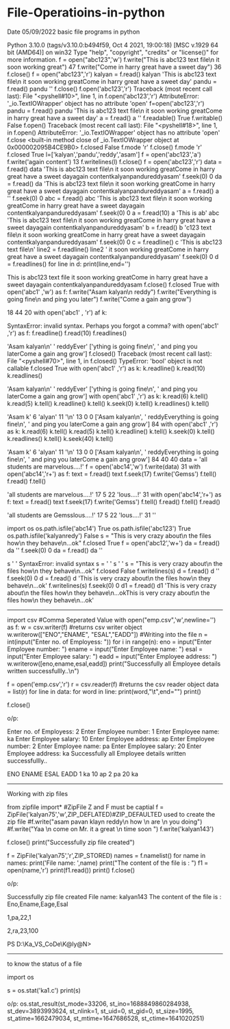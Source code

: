 # File-Operatioins-in-python

Date 05/09/2022
basic file programs in python

Python 3.10.0 (tags/v3.10.0:b494f59, Oct  4 2021, 19:00:18) [MSC v.1929 64 bit (AMD64)] on win32
Type "help", "copyright", "credits" or "license()" for more information.
f = open("abc123",'w')
f.write("This is abc123 text file\n it soon working great")
47
f.write("Come in harry great have a sweet day")
36
f.close()
f = open("abc123",'r')
kalyan = f.read()
kalyan
'This is abc123 text file\n it soon working greatCome in harry great have a sweet day'
pandu = f.read()
pandu
''
f.close()
f.open('abc123','r')
Traceback (most recent call last):
  File "<pyshell#10>", line 1, in <module>
    f.open('abc123','r')
AttributeError: '_io.TextIOWrapper' object has no attribute 'open'
f=open('abc123','r')
pandu = f.read()
pandu
'This is abc123 text file\n it soon working greatCome in harry great have a sweet day'
a = f.read()
a
''
f.readable()
True
f.writable()
False
f.open()
Traceback (most recent call last):
  File "<pyshell#18>", line 1, in <module>
    f.open()
AttributeError: '_io.TextIOWrapper' object has no attribute 'open'
f.close
<built-in method close of _io.TextIOWrapper object at 0x000002095B4CE9B0>
f.closed
False
f.mode
'r'
f.close()
f.mode
'r'
f.closed
True
l=['kalyan','pandu','reddy','asam']
f = open('abc123','a')
f.write('again content')
13
f.writelines(l)
f.close()
f = open('abc123','r')
data = f.read()
data
'This is abc123 text file\n it soon working greatCome in harry great have a sweet dayagain contentkalyanpandureddyasam'
f.seek(0)
0
da = f.read()
da
'This is abc123 text file\n it soon working greatCome in harry great have a sweet dayagain contentkalyanpandureddyasam'
a = f.read()
a
''
f.seek(0)
0
abc = f.read()
abc
'This is abc123 text file\n it soon working greatCome in harry great have a sweet dayagain contentkalyanpandureddyasam'
f.seek(0)
0
a = f.read(10)
a
'This is ab'
abc
'This is abc123 text file\n it soon working greatCome in harry great have a sweet dayagain contentkalyanpandureddyasam'
b = f.read()
b
'c123 text file\n it soon working greatCome in harry great have a sweet dayagain contentkalyanpandureddyasam'
f.seek(0)
0
c = f.readline()
c
'This is abc123 text file\n'
line2 = f.readline()
line2
' it soon working greatCome in harry great have a sweet dayagain contentkalyanpandureddyasam'
f.seek(0)
0
d = f.readlines()
for line in d:
    print(line,end='')

This is abc123 text file
 it soon working greatCome in harry great have a sweet dayagain contentkalyanpandureddyasam
f.close()
f.closed
True
with open('abc1' ,'w') as f:
    f.write("Asam kalyan\n reddy")
    f.write("Everything is going fine\n and ping you later")
    f.write("Come a gain ang grow")

    
18
44
20
with open('abc1' , 'r') af k:
    
SyntaxError: invalid syntax. Perhaps you forgot a comma?
with open('abc1' ,'r') as f:
    f.readline()
    f.read(10)
    f.readlines()

    
'Asam kalyan\n'
' reddyEver'
['ything is going fine\n', ' and ping you laterCome a gain ang grow']
f.closed()
Traceback (most recent call last):
  File "<pyshell#70>", line 1, in <module>
    f.closed()
TypeError: 'bool' object is not callable
f.closed
True
with open('abc1' ,'r') as k:
    k.readline()
    k.read(10)
    k.readlines()

    
'Asam kalyan\n'
' reddyEver'
['ything is going fine\n', ' and ping you laterCome a gain ang grow']
with open('abc1' ,'r') as k:
    k.read(6)
    k.tell()
    k.read(5)
    k.tell()
    k.readline()
    k.tell()
    k.seek(0)
    k.tell()
    k.readlines()
    k.tell()

    
'Asam k'
6
'alyan'
11
'\n'
13
0
0
['Asam kalyan\n', ' reddyEverything is going fine\n', ' and ping you laterCome a gain ang grow']
84
with open('abc1' ,'r') as k:
    k.read(6)
    k.tell()
    k.read(5)
    k.tell()
    k.readline()
    k.tell()
    k.seek(0)
    k.tell()
    k.readlines()
    k.tell()
    k.seek(40)
    k.tell()

    
'Asam k'
6
'alyan'
11
'\n'
13
0
0
['Asam kalyan\n', ' reddyEverything is going fine\n', ' and ping you laterCome a gain ang grow']
84
40
40
data = 'all students are marvelous....!'
f = open('abc14','w')
f.write(data)
31
with open('abc14','r+') as f:
    text = f.read()
    text
    f.seek(17)
    f.write('Gemss')
    f.tell()
    f.read()
    f.tell()

    
'all students are marvelous....!'
17
5
22
'lous....!'
31
with open('abc14','r+') as f:
    text = f.read()
    text
    f.seek(17)
    f.write('Gemss')
    f.tell()
    f.read()
    f.tell()
    f.read()

    
'all students are Gemsslous....!'
17
5
22
'lous....!'
31
''
















import os
os.path.isfile('abc14')
True
os.path.isfile('abc123')
True
os.path.isfile('kalyanredy')
False
s = "This is very crazy about\n the files how\n they behave\n...ok"
f.closed
True
f = open('abc12','w+')
da = f.read()
da
''
f.seek(0)
0
da = f.read()
da
''

      
s '    '
SyntaxError: invalid syntax
s = '   '
s
'   '
s = "This is very crazy about\n the files how\n they behave\n...ok"
f.closed
False
f.writelines(s)
d = f.read()
d
''
f.seek(0)
0
d = f.read()
d
'This is very crazy about\n the files how\n they behave\n...ok'
f.writelines(s)
f.seek(0)
0
d1 = f.read()
d1
'This is very crazy about\n the files how\n they behave\n...okThis is very crazy about\n the files how\n they behave\n...ok'



_______________________________________________________________________________________________________


import csv  #Comma Seperated Value
with open("emp.csv",'w',newline='') as f:
    w = csv.writer(f)    #returns csv writer object
    w.writerow(["ENO","ENAME", "ESAL","EADD"])  #Writing into the file
    n = int(input("Enter no. of Employess: "))
    for i in range(n):
        eno = input("Enter Employee number: ")
        ename = input("Enter Employee name: ")
        esal = input("Enter Employee salary: ")
        eadd = input("Enter Employee address: ")
        w.writerow([eno,ename,esal,eadd])
print("Successfully all Employee details written successfullly..\n")

f = open('emp.csv','r')
r = csv.reader(f) #returns the csv reader object 
data = list(r)
for line in data:
    for word in line:
        print(word,"\t",end="")
    print()

f.close()


o/p:

Enter no. of Employess: 2
Enter Employee number: 1
Enter Employee name: ka
Enter Employee salary: 10
Enter Employee address: ap
Enter Employee number: 2
Enter Employee name: pa
Enter Employee salary: 20
Enter Employee address: ka
Successfully all Employee details written successfullly..

ENO     ENAME   ESAL    EADD 
1       ka      10      ap 
2       pa      20      ka 

______________________________________________________________________________________________


Working with zip files


from zipfile import* 
#ZipFile Z and F must be captial
f = ZipFile('kalyan75','w',ZIP_DEFLATED)#ZIP_DEFAULTED  used to create the zip file
#f.write("asam pavan klayn reddy\n how \n are \n you doing")
#f.write("Yaa \n come on Mr. it a great \n time soon ")
f.write('kalyan143')

f.close()
print("Successfully zip file created")

f = ZipFile('kalyan75','r',ZIP_STORED)
names = f.namelist()
for name in names:
    print('File name: ',name)
    print("The content of the file is : ")
    f1 = open(name,'r')
    print(f1.read())
    print()
f.close()



o/p:

Successfully zip file created
File name:  kalyan143
The content of the file is :
Eno,Ename,Eage,Esal

1,pa,22,1

2,ra,23,100



PS D:\Ka_VS_CoDe\K@ly@N> 

___________________________________________________________________________

to know the status of a file

import os

s = os.stat('ka1.c')
print(s)


o/p:
os.stat_result(st_mode=33206, st_ino=1688849860284938, st_dev=3893993624, st_nlink=1, st_uid=0, st_gid=0,
 st_size=1995, st_atime=1662479034, st_mtime=1647686528, st_ctime=1641020251)







